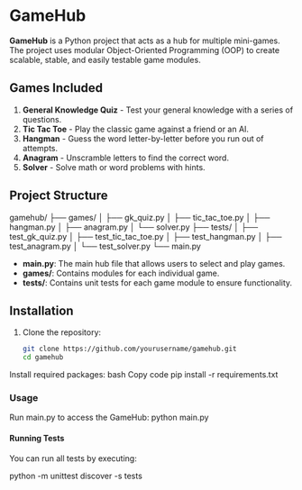 # GameHub

**GameHub** is a Python project that acts as a hub for multiple mini-games. The project uses modular Object-Oriented Programming (OOP) to create scalable, stable, and easily testable game modules.

## Games Included

1. **General Knowledge Quiz** - Test your general knowledge with a series of questions.
2. **Tic Tac Toe** - Play the classic game against a friend or an AI.
3. **Hangman** - Guess the word letter-by-letter before you run out of attempts.
4. **Anagram** - Unscramble letters to find the correct word.
5. **Solver** - Solve math or word problems with hints.

## Project Structure

gamehub/ ├── games/ │ ├── gk_quiz.py │ ├── tic_tac_toe.py │ ├── hangman.py │ ├── anagram.py │ └── solver.py ├── tests/ │ ├── test_gk_quiz.py │ ├── test_tic_tac_toe.py │ ├── test_hangman.py │ ├── test_anagram.py │ └── test_solver.py └── main.py



- **main.py**: The main hub file that allows users to select and play games.
- **games/**: Contains modules for each individual game.
- **tests/**: Contains unit tests for each game module to ensure functionality.

## Installation

1. Clone the repository:
   ```bash
   git clone https://github.com/yourusername/gamehub.git
   cd gamehub

Install required packages:
bash
Copy code
pip install -r requirements.txt


### Usage
Run main.py to access the GameHub:
python main.py


#### Running Tests
You can run all tests by executing:

python -m unittest discover -s tests